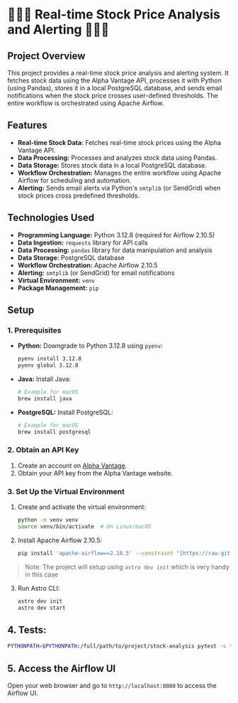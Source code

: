 # 🚀🚀🚀 Real-time Stock Price Analysis and Alerting 🚀🚀🚀

## Project Overview

This project provides a real-time stock price analysis and alerting system. It fetches stock data using the Alpha Vantage API, processes it with Python (using Pandas), stores it in a local PostgreSQL database, and sends email notifications when the stock price crosses user-defined thresholds. The entire workflow is orchestrated using Apache Airflow.

## Features

* **Real-time Stock Data:** Fetches real-time stock prices using the Alpha Vantage API.
* **Data Processing:** Processes and analyzes stock data using Pandas.
* **Data Storage:** Stores stock data in a local PostgreSQL database.
* **Workflow Orchestration:**  Manages the entire workflow using Apache Airflow for scheduling and automation.
* **Alerting:** Sends email alerts via Python's `smtplib` (or SendGrid) when stock prices cross predefined thresholds.

## Technologies Used

* **Programming Language:** Python 3.12.8 (required for Airflow 2.10.5)
* **Data Ingestion:** `requests` library for API calls
* **Data Processing:** `pandas` library for data manipulation and analysis
* **Data Storage:** PostgreSQL database
* **Workflow Orchestration:** Apache Airflow 2.10.5
* **Alerting:** `smtplib` (or SendGrid) for email notifications
* **Virtual Environment:** `venv` 
* **Package Management:** `pip`

## Setup

### 1. Prerequisites

* **Python:** Downgrade to Python 3.12.8 using `pyenv`:
    ```bash
    pyenv install 3.12.8
    pyenv global 3.12.8
    ```

* **Java:** Install Java:
    ```bash
    # Example for macOS
    brew install java
    ```

* **PostgreSQL:** Install PostgreSQL:
    ```bash
    # Example for macOS
    brew install postgresql
    ```

### 2. Obtain an API Key

1. Create an account on [Alpha Vantage](https://www.alphavantage.co/).
2. Obtain your API key from the Alpha Vantage website.

### 3. Set Up the Virtual Environment

1. Create and activate the virtual environment:
    ```bash
    python -m venv venv
    source venv/bin/activate  # On Linux/macOS
    ```

2. Install Apache Airflow 2.10.5:
    ```bash
    pip install 'apache-airflow==2.10.5' --constraint "[https://raw.githubusercontent.com/apache/airflow/constraints-2.10.5/constraints-3.12.txt](https://raw.githubusercontent.com/apache/airflow/constraints-2.10.5/constraints-3.12.txt)"
    ```

> Note: The project will setup using `astro dev init` which is very handy in this case
3. Run Astro CLI:
    ```bash
    astro dev init
    astro dev start
    ```

## 4. Tests:
```bash
PYTHONPATH=$PYTHONPATH:/full/path/to/project/stock-analysis pytest -s tests/dags/test_stock_dags.py
```
## 5. Access the Airflow UI

Open your web browser and go to `http://localhost:8080` to access the Airflow UI.
